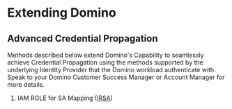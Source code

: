 # Extending Domino


## Advanced Credential Propagation

Methods described below extend Domino's Capability to seamlessly achieve Credential Propagation using the methods supported
by the underlying Identity Provider that the Domino workload authenticate with. Speak to your Domino 
Customer Success Manager or Account Manager for more details.

1. IAM ROLE for SA Mapping ([IRSA](./IRSA-README.md))